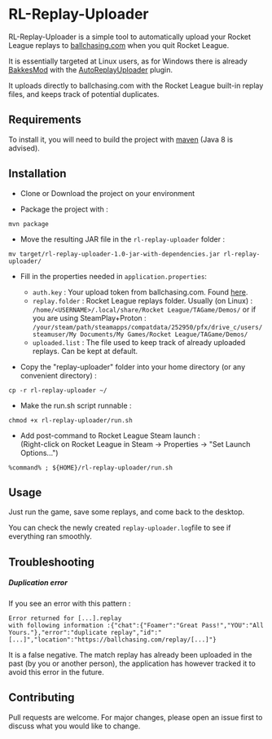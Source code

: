 # RL-Replay-Uploader

RL-Replay-Uploader is a simple tool to automatically upload your Rocket League replays to [ballchasing.com](ballachasing.com) when you quit Rocket League.

It is essentially targeted at Linux users, as for Windows there is already [BakkesMod](https://bakkesmod.com/) with the [AutoReplayUploader](https://github.com/bakkesmodorg/AutoReplayUploader) plugin.

It uploads directly to ballchasing.com with the Rocket League built-in replay files, and keeps track of potential duplicates.


## Requirements

To install it, you will need to build the project with [maven](https://maven.apache.org/) (Java 8 is advised).

## Installation

- Clone or Download the project on your environment

- Package the project with :
```
mvn package
```
- Move the resulting JAR file in the ```rl-replay-uploader``` folder :
```
mv target/rl-replay-uploader-1.0-jar-with-dependencies.jar rl-replay-uploader/
```
- Fill in the properties needed in ```application.properties```:  
    - ```auth.key``` : Your upload token from ballchasing.com. Found [here](https://ballchasing.com/upload).  
    - ```replay.folder``` : Rocket League replays folder. Usually (on Linux) : ```/home/<USERNAME>/.local/share/Rocket League/TAGame/Demos/``` or if you are using SteamPlay+Proton : ```/your/steam/path/steamapps/compatdata/252950/pfx/drive_c/users/steamuser/My Documents/My Games/Rocket League/TAGame/Demos/```
    - ```uploaded.list``` : The file used to keep track of already uploaded replays. Can be kept at default.

- Copy the "replay-uploader" folder into your home directory (or any convenient directory) :
```
cp -r rl-replay-uploader ~/
```

- Make the run.sh script runnable :
```
chmod +x rl-replay-uploader/run.sh
```

- Add post-command to Rocket League Steam launch :  
(Right-click on Rocket League in Steam -> Properties -> "Set Launch Options...")  
```
%command% ; ${HOME}/rl-replay-uploader/run.sh
```

## Usage

Just run the game, save some replays, and come back to the desktop.

You can check the newly created ```replay-uploader.log```file to see if everything ran smoothly.

## Troubleshooting

##### Duplication error
If you see an error with this pattern : 
```
Error returned for [...].replay 
with following information :{"chat":{"Foamer":"Great Pass!","YOU":"All Yours."},"error":"duplicate replay","id":"[...]","location":"https://ballchasing.com/replay/[...]"}
```
It is a false negative. The match replay has already been uploaded in the past (by you or another person), the application has however tracked it to avoid this error in the future.

## Contributing
Pull requests are welcome. For major changes, please open an issue first to discuss what you would like to change.
